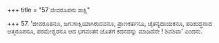 +++
title = "57 ಜೀವರೂಪನು ಸಾಕ್ಷಿ"

+++
57. 'ಜೀವರೂಪನೂ, ಜಗ:ಸಾಕ್ಷಿಯಾಗಿರುವವನೂ, ಪ್ರಾಣಕರ್ತನೂ, ಚೈತನ್ಯದಾಯಕನೂ, ಪರಿಶುದ್ಧನಾದ ಆತ್ಮರೂಪನೂ, ಪರಮೇಶ್ವರನೂ ಆದ ಭಗವಂತನ ಜೊತೆಗೆ ಕದನವನ್ನು ಮಾಡಿದೆನೇ ! ಶಿವಶಿವಾ' ಎಂದನು.